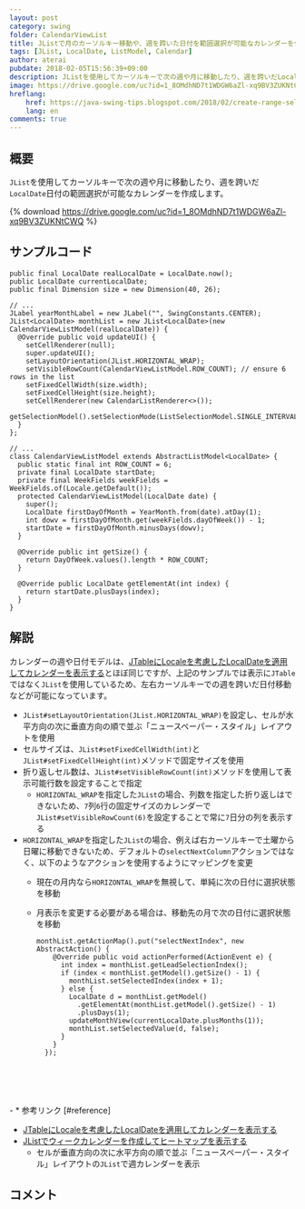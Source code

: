 ```yaml
---
layout: post
category: swing
folder: CalendarViewList
title: JListで月のカーソルキー移動や、週を跨いた日付を範囲選択が可能なカレンダーを作成する
tags: [JList, LocalDate, ListModel, Calendar]
author: aterai
pubdate: 2018-02-05T15:56:39+09:00
description: JListを使用してカーソルキーで次の週や月に移動したり、週を跨いだLocalDate日付の範囲選択が可能なカレンダーを作成します。
image: https://drive.google.com/uc?id=1_8OMdhND7t1WDGW6aZl-xq9BV3ZUKNtCWQ
hreflang:
    href: https://java-swing-tips.blogspot.com/2018/02/create-range-selectable-calendar-with.html
    lang: en
comments: true
---
```

## 概要
`JList`を使用してカーソルキーで次の週や月に移動したり、週を跨いだ`LocalDate`日付の範囲選択が可能なカレンダーを作成します。

{% download https://drive.google.com/uc?id=1_8OMdhND7t1WDGW6aZl-xq9BV3ZUKNtCWQ %}

## サンプルコード
<pre class="prettyprint"><code>public final LocalDate realLocalDate = LocalDate.now();
public LocalDate currentLocalDate;
public final Dimension size = new Dimension(40, 26);

// ...
JLabel yearMonthLabel = new JLabel("", SwingConstants.CENTER);
JList&lt;LocalDate&gt; monthList = new JList&lt;LocalDate&gt;(new CalendarViewListModel(realLocalDate)) {
  @Override public void updateUI() {
    setCellRenderer(null);
    super.updateUI();
    setLayoutOrientation(JList.HORIZONTAL_WRAP);
    setVisibleRowCount(CalendarViewListModel.ROW_COUNT); // ensure 6 rows in the list
    setFixedCellWidth(size.width);
    setFixedCellHeight(size.height);
    setCellRenderer(new CalendarListRenderer&lt;&gt;());
    getSelectionModel().setSelectionMode(ListSelectionModel.SINGLE_INTERVAL_SELECTION);
  }
};

// ...
class CalendarViewListModel extends AbstractListModel&lt;LocalDate&gt; {
  public static final int ROW_COUNT = 6;
  private final LocalDate startDate;
  private final WeekFields weekFields = WeekFields.of(Locale.getDefault());
  protected CalendarViewListModel(LocalDate date) {
    super();
    LocalDate firstDayOfMonth = YearMonth.from(date).atDay(1);
    int dowv = firstDayOfMonth.get(weekFields.dayOfWeek()) - 1;
    startDate = firstDayOfMonth.minusDays(dowv);
  }

  @Override public int getSize() {
    return DayOfWeek.values().length * ROW_COUNT;
  }

  @Override public LocalDate getElementAt(int index) {
    return startDate.plusDays(index);
  }
}
</code></pre>

## 解説
カレンダーの週や日付モデルは、[JTableにLocaleを考慮したLocalDateを適用してカレンダーを表示する](https://ateraimemo.com/Swing/CalendarViewTable.html)とほぼ同じですが、上記のサンプルでは表示に`JTable`ではなく`JList`を使用しているため、左右カーソルキーでの週を跨いだ日付移動などが可能になっています。

- `JList#setLayoutOrientation(JList.HORIZONTAL_WRAP)`を設定し、セルが水平方向の次に垂直方向の順で並ぶ「ニュースペーパー・スタイル」レイアウトを使用
- セルサイズは、`JList#setFixedCellWidth(int)`と`JList#setFixedCellHeight(int)`メソッドで固定サイズを使用
- 折り返しセル数は、`JList#setVisibleRowCount(int)`メソッドを使用して表示可能行数を設定することで指定
    - `HORIZONTAL_WRAP`を指定した`JList`の場合、列数を指定した折り返しはできないため、`7`列`6`行の固定サイズのカレンダーで`JList#setVisibleRowCount(6)`を設定することで常に`7`日分の列を表示する
- `HORIZONTAL_WRAP`を指定した`JList`の場合、例えば右カーソルキーで土曜から日曜に移動できないため、デフォルトの`selectNextColumn`アクションではなく、以下のようなアクションを使用するようにマッピングを変更
    - 現在の月内なら`HORIZONTAL_WRAP`を無視して、単純に次の日付に選択状態を移動
    - 月表示を変更する必要がある場合は、移動先の月で次の日付に選択状態を移動
        
        <pre class="prettyprint"><code>monthList.getActionMap().put("selectNextIndex", new AbstractAction() {
          @Override public void actionPerformed(ActionEvent e) {
            int index = monthList.getLeadSelectionIndex();
            if (index &lt; monthList.getModel().getSize() - 1) {
              monthList.setSelectedIndex(index + 1);
            } else {
              LocalDate d = monthList.getModel()
                .getElementAt(monthList.getModel().getSize() - 1)
                .plusDays(1);
              updateMonthView(currentLocalDate.plusMonths(1));
              monthList.setSelectedValue(d, false);
            }
          }
        });
</code></pre>
    - * 参考リンク [#reference]
- [JTableにLocaleを考慮したLocalDateを適用してカレンダーを表示する](https://ateraimemo.com/Swing/CalendarViewTable.html)
- [JListでウィークカレンダーを作成してヒートマップを表示する](https://ateraimemo.com/Swing/CalendarHeatmapList.html)
    - セルが垂直方向の次に水平方向の順で並ぶ「ニュースペーパー・スタイル」レイアウトの`JList`で週カレンダーを表示

<!-- dummy comment line for breaking list -->

## コメント
